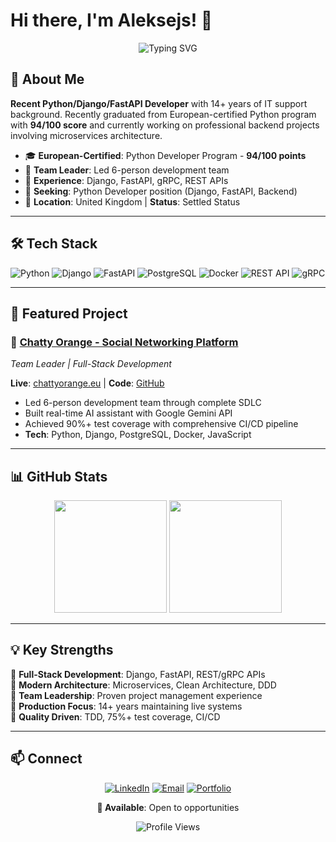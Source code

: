 # Hi there, I'm Aleksejs! 👋

<div align="center">
  
![Typing SVG](https://readme-typing-svg.herokuapp.com?font=Fira+Code&size=28&duration=3000&pause=1000&color=2E9EF7&center=true&vCenter=true&width=650&lines=Python%2FDjango%2FFastAPI+Developer;European-Certified+Graduate;Building+Scalable+Applications)

</div>

## 🚀 About Me

**Recent Python/Django/FastAPI Developer** with 14+ years of IT support background. Recently graduated from European-certified Python program with **94/100 score** and currently working on professional backend projects involving microservices architecture.

- 🎓 **European-Certified**: Python Developer Program - **94/100 points** 
- 👥 **Team Leader**: Led 6-person development team
- 💼 **Experience**: Django, FastAPI, gRPC, REST APIs
- 🎯 **Seeking**: Python Developer position (Django, FastAPI, Backend)
- 📍 **Location**: United Kingdom | **Status**: Settled Status

---

## 🛠️ Tech Stack

![Python](https://img.shields.io/badge/Python-3776AB?style=for-the-badge&logo=python&logoColor=white)
![Django](https://img.shields.io/badge/Django-092E20?style=for-the-badge&logo=django&logoColor=white)
![FastAPI](https://img.shields.io/badge/FastAPI-009688?style=for-the-badge&logo=fastapi&logoColor=white)
![PostgreSQL](https://img.shields.io/badge/PostgreSQL-316192?style=for-the-badge&logo=postgresql&logoColor=white)
![Docker](https://img.shields.io/badge/Docker-2496ED?style=for-the-badge&logo=docker&logoColor=white)
![REST API](https://img.shields.io/badge/REST_API-FF6C37?style=for-the-badge&logo=postman&logoColor=white)
![gRPC](https://img.shields.io/badge/gRPC-4285F4?style=for-the-badge&logo=google&logoColor=white)

---

## 🌟 Featured Project

### 🧡 [Chatty Orange - Social Networking Platform](https://chattyorange.eu)
*Team Leader | Full-Stack Development*

**Live**: [chattyorange.eu](https://chattyorange.eu) | **Code**: [GitHub](https://github.com/AleksejsGir/Chatty_orange)

- Led 6-person development team through complete SDLC
- Built real-time AI assistant with Google Gemini API
- Achieved 90%+ test coverage with comprehensive CI/CD pipeline
- **Tech**: Python, Django, PostgreSQL, Docker, JavaScript

---

## 📊 GitHub Stats

<div align="center">
  
<img height="180em" src="https://github-readme-stats.vercel.app/api?username=AleksejsGir&show_icons=true&theme=tokyonight&include_all_commits=true&count_private=true"/>
<img height="180em" src="https://github-readme-stats.vercel.app/api/top-langs/?username=AleksejsGir&layout=compact&theme=tokyonight"/>

</div>

---

## 💡 Key Strengths

🔹 **Full-Stack Development**: Django, FastAPI, REST/gRPC APIs  
🔹 **Modern Architecture**: Microservices, Clean Architecture, DDD  
🔹 **Team Leadership**: Proven project management experience  
🔹 **Production Focus**: 14+ years maintaining live systems  
🔹 **Quality Driven**: TDD, 75%+ test coverage, CI/CD  

---

## 📫 Connect

<div align="center">

[![LinkedIn](https://img.shields.io/badge/LinkedIn-0077B5?style=for-the-badge&logo=linkedin&logoColor=white)](https://linkedin.com/in/aleksejs-giruckis-0569a7353)
[![Email](https://img.shields.io/badge/Email-D14836?style=for-the-badge&logo=gmail&logoColor=white)](mailto:aleksej.it.gir@gmail.com)
[![Portfolio](https://img.shields.io/badge/Portfolio-FF5722?style=for-the-badge&logo=todoist&logoColor=white)](https://chattyorange.eu)

**💼 Available**: Open to opportunities

![Profile Views](https://komarev.com/ghpvc/?username=AleksejsGir&color=blueviolet&style=for-the-badge)

</div>
